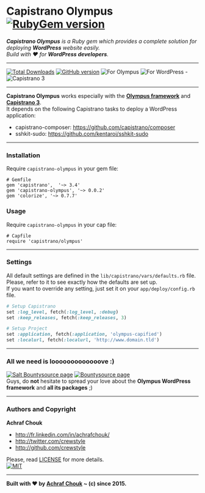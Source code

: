 # Capistrano Olympus [![RubyGem version](https://img.shields.io/gem/v/capistrano-olympus.svg?style=flat-square)](https://rubygems.org/gems/capistrano-olympus)  

_**Capistrano Olympus** is a Ruby gem which provides a complete solution for deploying **WordPress** website easily.  
Build with ♥ for **WordPress developers**._  

---

[![Total Downloads](https://img.shields.io/packagist/dt/crewstyle/capistrano-olympus.svg?style=flat-square)](https://packagist.org/packages/crewstyle/capistrano-olympus) 
[![GitHub version](https://img.shields.io/github/tag/crewstyle/capistrano-olympus.svg?style=flat-square)](https://github.com/crewstyle/capistrano-olympus) 
![For Olympus](https://img.shields.io/badge/for-Olympus-75cd45.svg?style=flat-square) 
![For WordPress](https://img.shields.io/badge/for-WordPress-00aadc.svg?style=flat-square) - 
![Capistrano 3](https://img.shields.io/badge/Capistrano-3-52C1DB.svg?style=flat-square)  

---

**Capistrano Olympus** works especially with the [**Olympus framework**](https://github.com/crewstyle/Olympus) and [**Capistrano 3**](http://capistranorb.com/).  
It depends on the following Capistrano tasks to deploy a WordPress application:

+ capistrano-composer: https://github.com/capistrano/composer
+ sshkit-sudo: https://github.com/kentaroi/sshkit-sudo

---

### Installation

Require `capistrano-olympus` in your gem file:

```
# Gemfile
gem 'capistrano',  '~> 3.4'
gem 'capistrano-olympus', '~> 0.0.2'
gem 'colorize', '~> 0.7.7'
```

### Usage

Require `capistrano-olympus` in your cap file:

```
# Capfile
require 'capistrano/olympus'
```

---

### Settings

All default settings are defined in the `lib/capistrano/vars/defaults.rb` file. Please, refer to it to see exactly how the defaults are set up.  
If you want to override any setting, just set it on your `app/deploy/config.rb` file.

```ruby
# Setup Capistrano
set :log_level, fetch(:log_level, :debug)
set :keep_releases, fetch(:keep_releases, 3)

# Setup Project
set :application, fetch(:application, 'olympus-capified')
set :localurl, fetch(:localurl, 'http://www.domain.tld')
```

---

### All we need is looooooooooooove :)

[![Salt Bountysource page](https://img.shields.io/badge/Salt%20Bountysource-♥-brightgreen.svg?style=flat-square)](https://salt.bountysource.com/teams/olympus) [![Bountysource page](https://img.shields.io/badge/Bountysource-♥-brightgreen.svg?style=flat-square)](https://www.bountysource.com/teams/olympus)  
Guys, do **not** hesitate to spread your love about the **Olympus WordPress framework** and **all its packages** ;)

---

### Authors and Copyright

**Achraf Chouk**

+ http://fr.linkedin.com/in/achrafchouk/
+ http://twitter.com/crewstyle
+ http://github.com/crewstyle

Please, read [LICENSE](https://github.com/crewstyle/capistrano-olympus/blob/master/LICENSE "LICENSE") for more details.  
[![MIT](https://img.shields.io/badge/license-MIT_License-blue.svg?style=flat-square)](http://opensource.org/licenses/MIT "MIT")  

---

**Built with ♥ by [Achraf Chouk](http://github.com/crewstyle "Achraf Chouk") ~ (c) since 2015.**
